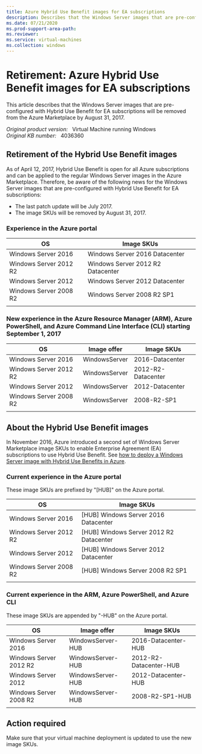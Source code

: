 ```yaml
---
title: Azure Hybrid Use Benefit images for EA subscriptions
description: Describes that the Windows Server images that are pre-configured with Hybrid Use Benefit for EA subscriptions will be removed from the Azure Marketplace by August 31, 2017.
ms.date: 07/21/2020
ms.prod-support-area-path: 
ms.reviewer: 
ms.service: virtual-machines
ms.collection: windows
---
```

# Retirement: Azure Hybrid Use Benefit images for EA subscriptions

This article describes that the Windows Server images that are pre-configured with Hybrid Use Benefit for EA subscriptions will be removed from the Azure Marketplace by August 31, 2017.

_Original product version:_ &nbsp; Virtual Machine running Windows  
_Original KB number:_ &nbsp; 4036360

## Retirement of the Hybrid Use Benefit images

As of April 12, 2017, Hybrid Use Benefit is open for all Azure subscriptions and can be applied to the regular Windows Server images in the Azure Marketplace. Therefore, be aware of the following news for the Windows Server images that are pre-configured with Hybrid Use Benefit for EA subscriptions:

- The last patch update will be July 2017.
- The image SKUs will be removed by August 31, 2017.

### Experience in the Azure portal

| **OS**| **Image SKUs** |
|---|---|
|Windows Server 2016|Windows Server 2016 Datacenter|
|Windows Server 2012 R2|Windows Server 2012 R2 Datacenter|
|Windows Server 2012|Windows Server 2012 Datacenter|
|Windows Server 2008 R2|Windows Server 2008 R2 SP1|
|||

### New experience in the Azure Resource Manager (ARM), Azure PowerShell, and Azure Command Line Interface (CLI) starting September 1, 2017

| **OS**| **Image offer**| **Image SKUs** |
|---|---|---|
|Windows Server 2016|WindowsServer|2016-Datacenter|
|Windows Server 2012 R2|WindowsServer|2012-R2-Datacenter|
|Windows Server 2012|WindowsServer|2012-Datacenter|
|Windows Server 2008 R2|WindowsServer|2008-R2-SP1|
||||

## About the Hybrid Use Benefit images

In November 2016, Azure introduced a second set of Windows Server Marketplace image SKUs to enable Enterprise Agreement (EA) subscriptions to use Hybrid Use Benefit. See [how to deploy a Windows Server image with Hybrid Use Benefits in Azure](/azure/virtual-machines/windows/hybrid-use-benefit-licensing).

### Current experience in the Azure portal

These image SKUs are prefixed by "[HUB]" on the Azure portal.

| **OS**| **Image SKUs** |
|---|---|
|Windows Server 2016|[HUB] Windows Server 2016 Datacenter|
|Windows Server 2012 R2|[HUB] Windows Server 2012 R2 Datacenter|
|Windows Server 2012|[HUB] Windows Server 2012 Datacenter|
|Windows Server 2008 R2|[HUB] Windows Server 2008 R2 SP1|
|||

### Current experience in the ARM, Azure PowerShell, and Azure CLI

These image SKUs are appended by "-HUB" on the Azure portal.

| **OS**| **Image offer**| **Image SKUs** |
|---|---|---|
|Windows Server 2016|WindowsServer-HUB|2016-Datacenter-HUB|
|Windows Server 2012 R2|WindowsServer-HUB|2012-R2-Datacenter-HUB|
|Windows Server 2012|WindowsServer-HUB|2012-Datacenter-HUB|
|Windows Server 2008 R2|WindowsServer-HUB|2008-R2-SP1-HUB|
||||

## Action required

Make sure that your virtual machine deployment is updated to use the new image SKUs.
